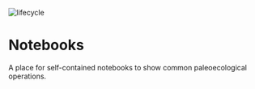 <!-- badges: start -->

![lifecycle](https://img.shields.io/badge/lifecycle-active-green.svg)

<!-- badges: end -->


# Notebooks
A place for self-contained notebooks to show common paleoecological operations.
